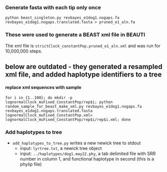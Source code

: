 
### Generate fasta with each tip only once

 `python beast_singleton.py revbayes_e1dog1.nogaps.fa revbayes_e1dog1.nogaps.translated.fasta > pruned_e1_aln.fa`

### These were used to generate a BEAST xml file in BEAUTI

The xml file is `strictClock_constantPop.pruned_e1_aln.xml` and was run for 10,000,000 steps.


## below are outdated - they generated a resampled xml file, and added haplotype identifiers to a tree

#### replace xml sequences with sample
`for i in {1..100}; do mkdir -p lognormalClock_muFixed_ConstantPop/rep$i; python random_sample_for_beast_make_xml.py revbayes_e1dog1.nogaps.fa revbayes_e1dog1.nogaps.translated.fasta lognormalClock_muFixed_ConstantPop.xml> lognormalClock_muFixed_ConstantPop/rep$i/rep$i.xml; done`



### Add haplotypes to tree

- `add_haplotypes_to_tree.py` writes a new newick tree to stdout
  - input: `lyrtree.txt`, a newick tree object
  - input:  `../haplotypes/dog1.may22.phy`, a tab delimited file with SRR number in column 1, and functional haplotype in second (this is a phylip file)
